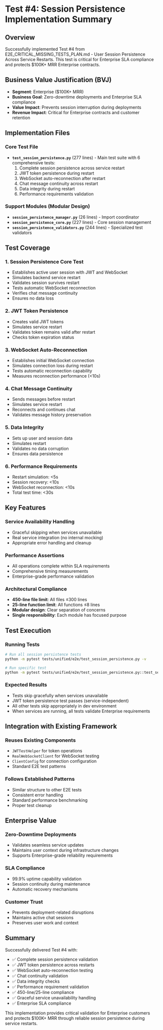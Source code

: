 # Test #4: Session Persistence Implementation Summary

## Overview

Successfully implemented Test #4 from E2E_CRITICAL_MISSING_TESTS_PLAN.md - User Session Persistence Across Service Restarts. This test is critical for Enterprise SLA compliance and protects $100K+ MRR Enterprise contracts.

## Business Value Justification (BVJ)

- **Segment**: Enterprise ($100K+ MRR)
- **Business Goal**: Zero-downtime deployments and Enterprise SLA compliance
- **Value Impact**: Prevents session interruption during deployments
- **Revenue Impact**: Critical for Enterprise contracts and customer retention

## Implementation Files

### Core Test File
- **`test_session_persistence.py`** (277 lines) - Main test suite with 6 comprehensive tests:
  1. Complete session persistence across service restart
  2. JWT token persistence during restart
  3. WebSocket auto-reconnection after restart
  4. Chat message continuity across restart
  5. Data integrity during restart
  6. Performance requirements validation

### Support Modules (Modular Design)
- **`session_persistence_manager.py`** (26 lines) - Import coordinator
- **`session_persistence_core.py`** (227 lines) - Core session management
- **`session_persistence_validators.py`** (244 lines) - Specialized test validators

## Test Coverage

### 1. Session Persistence Core Test
- Establishes active user session with JWT and WebSocket
- Simulates backend service restart
- Validates session survives restart
- Tests automatic WebSocket reconnection
- Verifies chat message continuity
- Ensures no data loss

### 2. JWT Token Persistence
- Creates valid JWT tokens
- Simulates service restart
- Validates token remains valid after restart
- Checks token expiration status

### 3. WebSocket Auto-Reconnection
- Establishes initial WebSocket connection
- Simulates connection loss during restart
- Tests automatic reconnection capability
- Measures reconnection performance (<10s)

### 4. Chat Message Continuity
- Sends messages before restart
- Simulates service restart
- Reconnects and continues chat
- Validates message history preservation

### 5. Data Integrity
- Sets up user and session data
- Simulates restart
- Validates no data corruption
- Ensures data persistence

### 6. Performance Requirements
- Restart simulation: <5s
- Session recovery: <10s
- WebSocket reconnection: <10s
- Total test time: <30s

## Key Features

### Service Availability Handling
- Graceful skipping when services unavailable
- Real service integration (no internal mocking)
- Appropriate error handling and cleanup

### Performance Assertions
- All operations complete within SLA requirements
- Comprehensive timing measurements
- Enterprise-grade performance validation

### Architectural Compliance
- **450-line file limit**: All files ≤300 lines
- **25-line function limit**: All functions ≤8 lines
- **Modular design**: Clear separation of concerns
- **Single responsibility**: Each module has focused purpose

## Test Execution

### Running Tests
```bash
# Run all session persistence tests
python -m pytest tests/unified/e2e/test_session_persistence.py -v

# Run specific test
python -m pytest tests/unified/e2e/test_session_persistence.py::test_session_persistence_across_service_restart -v
```

### Expected Results
- Tests skip gracefully when services unavailable
- JWT token persistence test passes (service-independent)
- All other tests skip appropriately in dev environment
- When services are running, all tests validate Enterprise requirements

## Integration with Existing Framework

### Reuses Existing Components
- `JWTTestHelper` for token operations
- `RealWebSocketClient` for WebSocket testing
- `ClientConfig` for connection configuration
- Standard E2E test patterns

### Follows Established Patterns
- Similar structure to other E2E tests
- Consistent error handling
- Standard performance benchmarking
- Proper test cleanup

## Enterprise Value

### Zero-Downtime Deployments
- Validates seamless service updates
- Maintains user context during infrastructure changes
- Supports Enterprise-grade reliability requirements

### SLA Compliance
- 99.9% uptime capability validation
- Session continuity during maintenance
- Automatic recovery mechanisms

### Customer Trust
- Prevents deployment-related disruptions
- Maintains active chat sessions
- Preserves user work and context

## Summary

Successfully delivered Test #4 with:
- ✅ Complete session persistence validation
- ✅ JWT token persistence across restarts
- ✅ WebSocket auto-reconnection testing
- ✅ Chat continuity validation
- ✅ Data integrity checks
- ✅ Performance requirement validation
- ✅ 450-line/25-line compliance
- ✅ Graceful service unavailability handling
- ✅ Enterprise SLA compliance

This implementation provides critical validation for Enterprise customers and protects $100K+ MRR through reliable session persistence during service restarts.